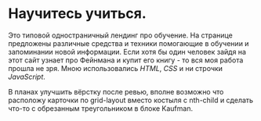# Научитесь учиться.


Это типовой одностраничный лендинг про обучение. На странице предложены различные средства и техники помогающие в обучении и запоминании новой информации. Если хотя бы один человек зайдя на этот сайт узнает про Фейнмана и купит его книгу - то вся моя работа прошла не зря. Мною использовались *HTML*, *CSS* и ни строчки *JavaScript*.


В планах улучшить вёрстку после ревью, вполне возможно что расположу карточки по grid-layout вместо костыля с nth-child и сделать что-то с обрезанным треугольником в блоке Kaufman.

